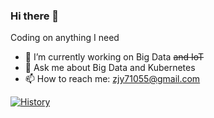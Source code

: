 ### Hi there 👋

Coding on anything I need  
- 🔭 I’m currently working on Big Data <del>and IoT</de>
- 💬 Ask me about Big Data and Kubernetes
- 📫 How to reach me: [zjy71055@gmail.com](mailto:zjy71055@gmail.com)

[![History](https://codestats-readme-swart.vercel.app/api/history/?username=canghai118&layout=horizontal)](https://github.com/canghai118)

<!--
**canghai118/canghai118** is a ✨ _special_ ✨ repository because its `README.md` (this file) appears on your GitHub profile.

Here are some ideas to get you started:

- 🔭 I’m currently working on ...
- 🌱 I’m currently learning ...
- 👯 I’m looking to collaborate on ...
- 🤔 I’m looking for help with ...
- 💬 Ask me about ...
- 📫 How to reach me: ...
- 😄 Pronouns: ...
- ⚡ Fun fact: ...
-->
